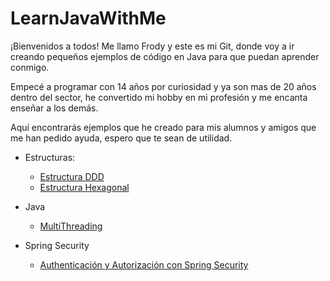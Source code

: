 # LearnJavaWithMe

¡Bienvenidos a todos! Me llamo Frody y este es mi Git, donde voy a ir creando pequeños ejemplos de código en Java para que puedan aprender conmigo.

Empecé a programar con 14 años por curiosidad y ya son mas de 20 años dentro del sector, he convertido mi hobby en mi profesión y me encanta enseñar a los demás.

Aquí encontrarás ejemplos que he creado para mis alumnos y amigos que me han pedido ayuda, espero que te sean de utilidad.

- Estructuras:
  - [Estructura DDD](DDDEstructure)
  - [Estructura Hexagonal](HexagonalEstructure)

- Java
  - [MultiThreading](MultiThreading)

- Spring Security
  - [Authenticación y Autorización con Spring Security](Authentication-Authorization)